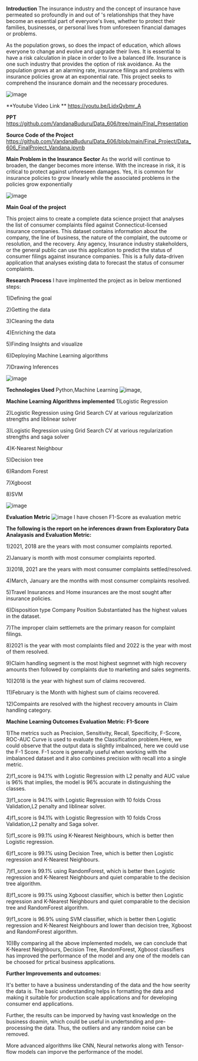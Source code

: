 **Introduction**
The insurance industry and the concept of insurance have permeated so profoundly in and out of 's relationships that they have become an essential part of everyone's lives, whether to protect their families, businesses, or personal lives from unforeseen financial damages or problems.

As the population grows, so does the impact of education, which allows everyone to change and evolve and upgrade their lives. It is essential to have a risk calculation in place in order to live a balanced life. Insurance is one such industry that provides the option of risk avoidance. As the population grows at an alarming rate, insurance filings and problems with insurance policies grow at an exponential rate. This project seeks to comprehend the insurance domain and the necessary procedures.

![image](https://user-images.githubusercontent.com/103658312/185778897-91176fde-e6c8-4f85-ba16-61a382b384bb.png)

**Youtube Video Link **
https://youtu.be/LjdxQybmr_A

**PPT**
https://github.com/VandanaBuduru/Data_606/tree/main/FInal_Presentation

**Source Code of the Project**
https://github.com/VandanaBuduru/Data_606/blob/main/Final_Project/Data_606_FinalProject_Vandana.ipynb

**Main Problem in the Insurance Sector**
As the world will continue to broaden, the danger becomes more intense. With the increase in risk, it is critical to protect against unforeseen damages. Yes, it is common for insurance policies to grow linearly while the associated problems in the policies grow exponentially

![image](https://user-images.githubusercontent.com/103658312/185778946-6ebefd0e-27a8-458e-bd6a-8bd03bc8c2e5.png)


**Main Goal of the project**

This project aims to create a complete data science project that analyses the list of consumer complaints filed against Connecticut-licensed insurance companies. This dataset contains information about the company, the line of business, the nature of the complaint, the outcome or resolution, and the recovery.
Any agency, Insurance industry stakeholders, or the general public can use this application to predict the status of consumer filings against insurance companies.
This is a fully data-driven application that analyses existing data to forecast the status of consumer complaints.

**Research Process**
I have implmented the project as in below mentioned steps:

1)Defining the goal

2)Getting the data 

3)Cleaning the data

4)Enriching the data

5)Finding Insights and visualize

6)Deploying Machine Learning algorithms 

7)Drawing Inferences 

![image](https://user-images.githubusercontent.com/103658312/185779136-831eb987-cbe4-474f-9fe6-0b5d59528321.png)


**Technologies Used**
Python,Machine Learning 
![image](https://user-images.githubusercontent.com/103658312/185779166-7d217afa-cbdd-4d8a-bb68-ad0262c8a939.png), 


**Machine Learning Algorithms implemented**
1)Logistic Regression

2)Logistic Regression using Grid Search CV at various regularization strengths and liblinear solver

3)Logistic Regression using Grid Search CV at various regularization strengths and saga solver

4)K-Nearest Neighbour 

5)Decision tree 

6)Random Forest

7)Xgboost 

8)SVM

![image](https://user-images.githubusercontent.com/103658312/185779330-da6f0bdf-f84d-4530-81f0-a64bfc33b1de.png)

**Evaluation Metric**
![image](https://user-images.githubusercontent.com/103658312/185779377-50526d61-ee51-4781-bacb-e0181f9f13fa.png)
I have chosen F1-Score as evaluation metric 


**The following is the report on he inferences drawn from Exploratory Data Analayasis and Evaluation Metric:**

1)2021, 2018 are the years with most consumer complaints reported.

2)January is month with most consumer complaints reported.

3)2018, 2021 are the years with most consumer complaints settled/resolved.

4)March, January are the months with most consumer complaints resolved.

5)Travel Insurances and Home insurances are the most sought after insurance policies.

6)Disposition type Company Position Substantiated has the highest values in the dataset.

7)The improper claim settlemets are the primary reason for complaint filings.

8)2021 is the year with most complaints filed and 2022 is the year with most of them resolved.

9)Claim handling segment is the most highest segmnet with high recovery amounts then followed by complaints due to marketing and sales segments.

10)2018 is the year with highest sum of claims recovered.

11)February is the Month with highest sum of claims recovered.

12)Compaints are resolved with the highest recovery amounts in Claim handling category.

**Machine Learning Outcomes Evaluation Metric: F1-Score**

1)The metrics such as Precision, Sensitivity, Recall, Specificity, F-Score, ROC-AUC Curve is used to evaluate the Classification problem.Here, we could observe that the output data is slightly imbalnced, here we could use the F-1 Score. F-1 score is generally useful when working with the imbalanced dataset and it also combines precision with recall into a single metric.

2)f1_score is 94.1% with Logistic Regression with L2 penalty and AUC value is 96% that implies, the model is 96% accurate in distinguishing the classes.

3)f1_score is 94.1% with Logistic Regression with 10 folds Cross Validation,L2 penalty and liblinear solver.

4)f1_score is 94.1% with Logistic Regression with 10 folds Cross Validation,L2 penalty and Saga solver.

5)f1_score is 99.1% using K-Nearest Neighbours, which is better then Logistic regression.

6)f1_score is 99.1% using Decision Tree, which is better then Logistic regression and K-Nearest Neighbours.

7)f1_score is 99.1% using RandomForest, which is better then Logistic regression and K-Nearest Neighbours and quiet comparable to the decision tree algorithm.

8)f1_score is 99.1% using Xgboost classifier, which is better then Logistic regression and K-Nearest Neighbours and quiet comparable to the decision tree and RandomForest algorithm.

9)f1_score is 96.9% using SVM classifier, which is better then Logistic regression and K-Nearest Neighbours and lower than decision tree, Xgboost and RandomForest algorithm.

10)By comparing all the above implemented models, we can conclude that K-Nearest Neighbours, Decision Tree, RandomForest, Xgboost classifiers has improved the performance of the model and any one of the models can be choosed for prtical business applications.

**Further Improvements and outcomes:**

It's better to have a business understanding of the data and the how seerity the data is. The basic understanding helps in formatting the data and making it suitable for production scale applications and for developing consumer end applications.

Further, the results can be imporved by having vast knowledge on the business doamin, which could be useful in undertsnding and pre-processing the data. Thus, the outliers and any random noise can be removed.

More advanced algorithms like CNN, Neural networks along with Tensor-flow models can imporve the performance of the model.
